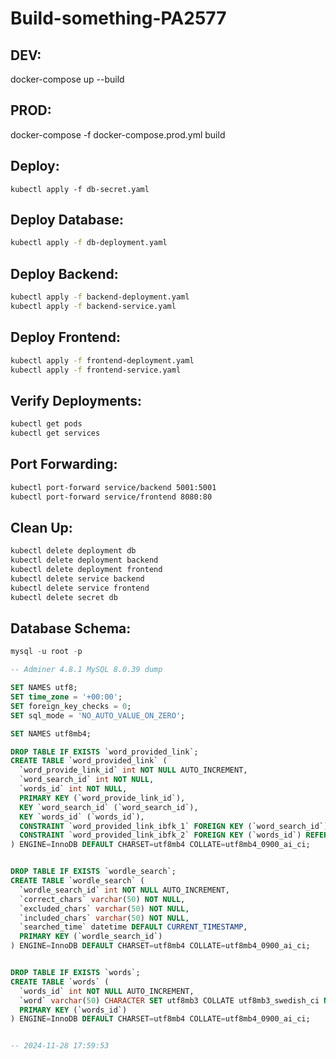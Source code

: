 # Build-something-PA2577


## DEV:
docker-compose up --build

## PROD:
docker-compose -f docker-compose.prod.yml build


## Deploy:
```
kubectl apply -f db-secret.yaml
```

## Deploy Database:

```bash
kubectl apply -f db-deployment.yaml
```

## Deploy Backend:

```bash
kubectl apply -f backend-deployment.yaml
kubectl apply -f backend-service.yaml
```

## Deploy Frontend:

```bash
kubectl apply -f frontend-deployment.yaml
kubectl apply -f frontend-service.yaml
```

## Verify Deployments:

```bash
kubectl get pods
kubectl get services
```

## Port Forwarding:

```bash
kubectl port-forward service/backend 5001:5001
kubectl port-forward service/frontend 8080:80
```


## Clean Up:
```bash
kubectl delete deployment db
kubectl delete deployment backend
kubectl delete deployment frontend
kubectl delete service backend
kubectl delete service frontend
kubectl delete secret db
```

## Database Schema:

```sql
mysql -u root -p
```

```sql
-- Adminer 4.8.1 MySQL 8.0.39 dump

SET NAMES utf8;
SET time_zone = '+00:00';
SET foreign_key_checks = 0;
SET sql_mode = 'NO_AUTO_VALUE_ON_ZERO';

SET NAMES utf8mb4;

DROP TABLE IF EXISTS `word_provided_link`;
CREATE TABLE `word_provided_link` (
  `word_provide_link_id` int NOT NULL AUTO_INCREMENT,
  `word_search_id` int NOT NULL,
  `words_id` int NOT NULL,
  PRIMARY KEY (`word_provide_link_id`),
  KEY `word_search_id` (`word_search_id`),
  KEY `words_id` (`words_id`),
  CONSTRAINT `word_provided_link_ibfk_1` FOREIGN KEY (`word_search_id`) REFERENCES `wordle_search` (`wordle_search_id`),
  CONSTRAINT `word_provided_link_ibfk_2` FOREIGN KEY (`words_id`) REFERENCES `words` (`words_id`)
) ENGINE=InnoDB DEFAULT CHARSET=utf8mb4 COLLATE=utf8mb4_0900_ai_ci;


DROP TABLE IF EXISTS `wordle_search`;
CREATE TABLE `wordle_search` (
  `wordle_search_id` int NOT NULL AUTO_INCREMENT,
  `correct_chars` varchar(50) NOT NULL,
  `excluded_chars` varchar(50) NOT NULL,
  `included_chars` varchar(50) NOT NULL,
  `searched_time` datetime DEFAULT CURRENT_TIMESTAMP,
  PRIMARY KEY (`wordle_search_id`)
) ENGINE=InnoDB DEFAULT CHARSET=utf8mb4 COLLATE=utf8mb4_0900_ai_ci;


DROP TABLE IF EXISTS `words`;
CREATE TABLE `words` (
  `words_id` int NOT NULL AUTO_INCREMENT,
  `word` varchar(50) CHARACTER SET utf8mb3 COLLATE utf8mb3_swedish_ci NOT NULL,
  PRIMARY KEY (`words_id`)
) ENGINE=InnoDB DEFAULT CHARSET=utf8mb4 COLLATE=utf8mb4_0900_ai_ci;


-- 2024-11-28 17:59:53
```

